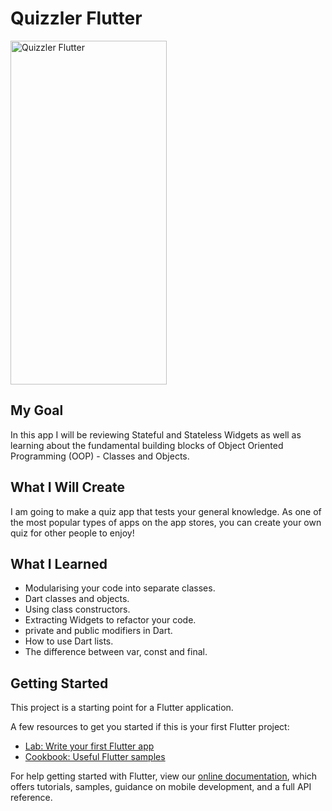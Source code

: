 # Quizzler Flutter

<img src="https://github.com/BatuhanAydonerDev/quizzler_flutter/blob/master/quizzler_flutter_gif.gif?raw=true" alt="Quizzler Flutter" width="250" height="550"/>

## My Goal
In this app I will be reviewing Stateful and Stateless Widgets as well as learning about the fundamental building blocks of Object Oriented Programming (OOP) - Classes and Objects.

## What I Will Create
I am going to make a quiz app that tests your general knowledge. As one of the most popular types of apps on the app stores, you can create your own quiz for other people to enjoy!

## What I Learned
* Modularising your code into separate classes.
* Dart classes and objects.
* Using class constructors.
* Extracting Widgets to refactor your code.
* private and public modifiers in Dart.
* How to use Dart lists.
* The difference between var, const and final.

## Getting Started

This project is a starting point for a Flutter application.

A few resources to get you started if this is your first Flutter project:

- [Lab: Write your first Flutter app](https://flutter.dev/docs/get-started/codelab)
- [Cookbook: Useful Flutter samples](https://flutter.dev/docs/cookbook)

For help getting started with Flutter, view our
[online documentation](https://flutter.dev/docs), which offers tutorials,
samples, guidance on mobile development, and a full API reference.
